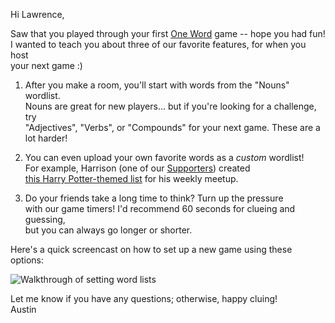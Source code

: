 <!-- 3 tips for hosting a One Word game -->

Hi Lawrence,

Saw that you played through your first [One Word](https://oneword.games) game -- hope you had fun!  
I wanted to teach you about three of our favorite features, for when you host  
your next game :)

1. After you make a room, you'll start with words from the "Nouns" wordlist.  
   Nouns are great for new players... but if you're looking for a challenge, try  
   "Adjectives", "Verbs", or "Compounds" for your next game. These are a lot harder!

2. You can even upload your own favorite words as a _custom_ wordlist!  
   For example, Harrison (one of our [Supporters](https://oneword.games/supporter)) created  
   [this Harry Potter-themed list](https://gist.githubusercontent.com/akrolsmir/41e2aaacd0287f5420782d04a1cc42ba/raw/34d1149928f8dea61269f03cd5baab01e9708593/harry-potter.txt) for his weekly meetup.

3. Do your friends take a long time to think? Turn up the pressure  
   with our game timers! I'd recommend 60 seconds for clueing and guessing,  
   but you can always go longer or shorter.

Here's a quick screencast on how to set up a new game using these options:

![Walkthrough of setting word lists](https://i.imgur.com/r0M4dcd.gif)

Let me know if you have any questions; otherwise, happy cluing!  
Austin
